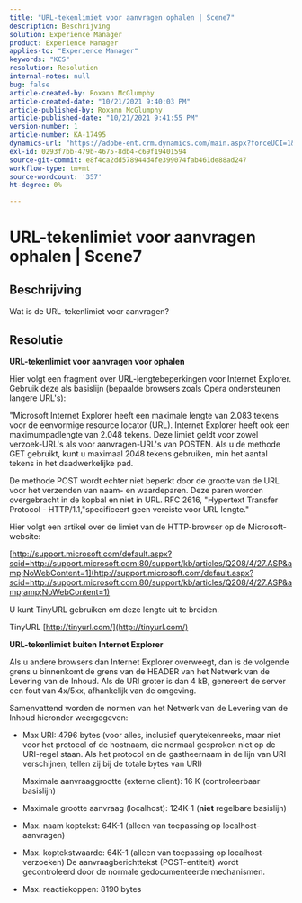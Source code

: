```yaml
---
title: "URL-tekenlimiet voor aanvragen ophalen | Scene7"
description: Beschrijving
solution: Experience Manager
product: Experience Manager
applies-to: "Experience Manager"
keywords: "KCS"
resolution: Resolution
internal-notes: null
bug: false
article-created-by: Roxann McGlumphy
article-created-date: "10/21/2021 9:40:03 PM"
article-published-by: Roxann McGlumphy
article-published-date: "10/21/2021 9:41:55 PM"
version-number: 1
article-number: KA-17495
dynamics-url: "https://adobe-ent.crm.dynamics.com/main.aspx?forceUCI=1&pagetype=entityrecord&etn=knowledgearticle&id=6a89cf70-b732-ec11-b6e5-000d3a5ba97a"
exl-id: 0293f7bb-479b-4675-8db4-c69f19401594
source-git-commit: e8f4ca2dd578944d4fe399074fab461de88ad247
workflow-type: tm+mt
source-wordcount: '357'
ht-degree: 0%

---
```


# URL-tekenlimiet voor aanvragen ophalen | Scene7

## Beschrijving


Wat is de URL-tekenlimiet voor aanvragen?


## Resolutie


<b>URL-tekenlimiet voor aanvragen voor ophalen</b>

Hier volgt een fragment over URL-lengtebeperkingen voor Internet Explorer. Gebruik deze als basislijn (bepaalde browsers zoals Opera ondersteunen langere URL&#39;s):

&quot;Microsoft Internet Explorer heeft een maximale lengte van 2.083 tekens voor de eenvormige resource locator (URL). Internet Explorer heeft ook een maximumpadlengte van 2.048 tekens. Deze limiet geldt voor zowel verzoek-URL&#39;s als voor aanvragen-URL&#39;s van POSTEN. Als u de methode GET gebruikt, kunt u maximaal 2048 tekens gebruiken, min het aantal tekens in het daadwerkelijke pad.

De methode POST wordt echter niet beperkt door de grootte van de URL voor het verzenden van naam- en waardeparen. Deze paren worden overgebracht in de kopbal en niet in URL. RFC 2616, &quot;Hypertext Transfer Protocol - HTTP/1.1,&quot;specificeert geen vereiste voor URL lengte.&quot;

Hier volgt een artikel over de limiet van de HTTP-browser op de Microsoft-website:

[http://support.microsoft.com/default.aspx?scid=http://support.microsoft.com:80/support/kb/articles/Q208/4/27.ASP&amp;NoWebContent=1](http://support.microsoft.com/default.aspx?scid=http://support.microsoft.com:80/support/kb/articles/Q208/4/27.ASP&amp;amp;NoWebContent=1)

U kunt TinyURL gebruiken om deze lengte uit te breiden.

TinyURL [http://tinyurl.com/](http://tinyurl.com/)

<b>URL-tekenlimiet buiten Internet Explorer</b>

Als u andere browsers dan Internet Explorer overweegt, dan is de volgende grens u binnenkomt de grens van de HEADER van het Netwerk van de Levering van de Inhoud. Als de URI groter is dan 4 kB, genereert de server een fout van 4x/5xx, afhankelijk van de omgeving.

Samenvattend worden de normen van het Netwerk van de Levering van de Inhoud hieronder weergegeven:

- Max URI: 4796 bytes (voor alles, inclusief querytekenreeks, maar niet voor het protocol of de hostnaam, die normaal gesproken niet op de URI-regel staan. Als het protocol en de gastheernaam in de lijn van URI verschijnen, tellen zij bij de totale bytes van URI)

   Maximale aanvraaggrootte (externe client): 16 K (controleerbaar basislijn)
- Maximale grootte aanvraag (localhost): 124K-1 (<b>niet</b> regelbare basislijn)
- Max. naam koptekst: 64K-1 (alleen van toepassing op localhost-aanvragen)
- Max. koptekstwaarde: 64K-1 (alleen van toepassing op localhost-verzoeken) De aanvraagberichttekst (POST-entiteit) wordt gecontroleerd door de normale gedocumenteerde mechanismen.
- Max. reactiekoppen: 8190 bytes
